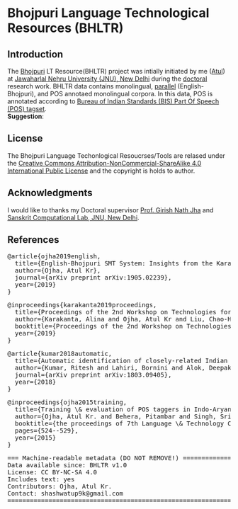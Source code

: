 # Bhojpuri Language Technological Resources (BHLTR)

## Introduction

The [Bhojpuri](https://en.wikipedia.org/wiki/Bhojpuri_language) LT Resource(BHLTR) project was intially initiated by me ([Atul](http://ufal.ms.mff.cuni.cz/atul-kr-ojha)) at [Jawaharlal Nehru University (JNU), New Delhi](http://sanskrit.jnu.ac.in/index.jsp) during the [doctoral](http://sanskrit.jnu.ac.in/rstudents/phd.jsp) research work. BHLTR data contains monolingual, [parallel](./parallel-corpora) (English-Bhojpuri), and POS annotaed monolingual corpora. In this data, POS is annotated  according to [Bureau of Indian Standards (BIS) Part Of Speech (POS) tagset](http://tdil-dc.in/tdildcMain/articles/134692Draft%20POS%20Tag%20standard.pdf).  
**Suggestion**:

## License
The Bhojpuri Language Techonlogical Resoucrses/Tools are relased under the [Creative Commons Attribution-NonCommercial-ShareAlike 4.0 International Public License](https://creativecommons.org/licenses/by-nc-sa/4.0/legalcode) and the copyright is holds to author.

## Acknowledgments

I would like to thanks my Doctoral supervisor [Prof. Girish Nath Jha](https://jnu.ac.in/Faculty/gnjha/) and [Sanskrit Computational Lab, JNU, New Delhi](http://sanskrit.jnu.ac.in/index.jsp).

## References

<pre>
@article{ojha2019english,
  title={English-Bhojpuri SMT System: Insights from the Karaka Model},
  author={Ojha, Atul Kr},
  journal={arXiv preprint arXiv:1905.02239},
  year={2019}
}
</pre>
<pre>
@inproceedings{karakanta2019proceedings,
  title={Proceedings of the 2nd Workshop on Technologies for MT of Low Resource Languages},
  author={Karakanta, Alina and Ojha, Atul Kr and Liu, Chao-Hong and Washington, Jonathan and Oco, Nathaniel and Lakew, Surafel Melaku and Malykh, Valentin and Zhao, Xiaobing},
  booktitle={Proceedings of the 2nd Workshop on Technologies for MT of Low Resource Languages},
  year={2019}
}
</pre>
<pre>
@article{kumar2018automatic,
  title={Automatic identification of closely-related Indian languages: Resources and experiments},
  author={Kumar, Ritesh and Lahiri, Bornini and Alok, Deepak and Ojha, Atul Kr and Jain, Mayank and Basit, Abdul and Dawer, Yogesh},
  journal={arXiv preprint arXiv:1803.09405},
  year={2018}
}
</pre>
<pre>
@inproceedings{ojha2015training,
  title={Training \& evaluation of POS taggers in Indo-Aryan languages: a case of Hindi, Odia and Bhojpuri},
  author={Ojha, Atul Kr. and Behera, Pitambar and Singh, Srishti and Jha, Girish N},
  booktitle={the proceedings of 7th Language \& Technology Conference: Human Language Technologies as a Challenge for Computer Science and Linguistics},
  pages={524--529},
  year={2015}
}
</pre>

<pre>
=== Machine-readable metadata (DO NOT REMOVE!) ================================
Data available since: BHLTR v1.0
License: CC BY-NC-SA 4.0
Includes text: yes
Contributors: Ojha, Atul Kr.
Contact: shashwatup9k@gmail.com
===============================================================================
</pre>
